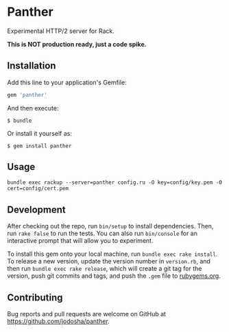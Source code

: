 # Panther

Experimental HTTP/2 server for Rack.

**This is NOT production ready, just a code spike.**

## Installation

Add this line to your application's Gemfile:

```ruby
gem 'panther'
```

And then execute:

    $ bundle

Or install it yourself as:

    $ gem install panther

## Usage

`bundle exec rackup --server=panther config.ru -O key=config/key.pem -O cert=config/cert.pem`

## Development

After checking out the repo, run `bin/setup` to install dependencies. Then, run `rake false` to run the tests. You can also run `bin/console` for an interactive prompt that will allow you to experiment.

To install this gem onto your local machine, run `bundle exec rake install`. To release a new version, update the version number in `version.rb`, and then run `bundle exec rake release`, which will create a git tag for the version, push git commits and tags, and push the `.gem` file to [rubygems.org](https://rubygems.org).

## Contributing

Bug reports and pull requests are welcome on GitHub at https://github.com/jodosha/panther.

